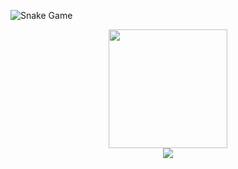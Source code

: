 ![Snake Game](dist/snake.svg)


<div align="center">
  <a href="https://github.com/MylonasDimitris/convoychat">
    <img height="190" src="https://github-readme-stats-drab-beta-74.vercel.app/api/top-langs?username=MylonasDimitris&layout=compact&langs_count=8&card_width=320&theme=radical" />
  </a>

  <br />
  
  <a href="https://github.com/MylonasDimitris/github-readme-stats">
    <img src="https://github-readme-stats-drab-beta-74.vercel.app/api?username=MylonasDimitris&theme=radical&hide_rank=true&card_width=320" />
  </a>

</div>

